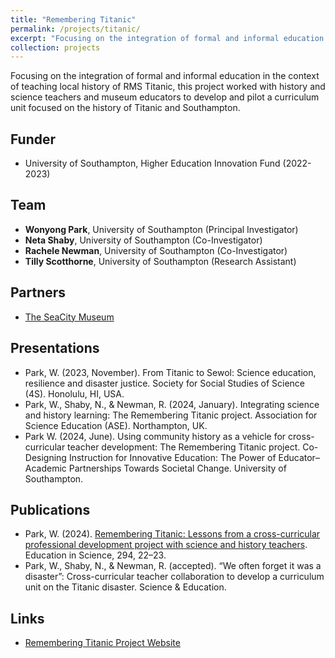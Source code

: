 ```yaml
---
title: "Remembering Titanic"
permalink: /projects/titanic/
excerpt: "Focusing on the integration of formal and informal education in the context of teaching local history of RMS Titanic, this project worked with history and science teachers and museum educators to develop and pilot a curriculum unit focused on the history of Titanic and Southampton. <br/><br/><img src='/images/titanic.jpg' width='400'>"
collection: projects
---
```


Focusing on the integration of formal and informal education in the context of teaching local history of RMS Titanic, this project worked with history and science teachers and museum educators to develop and pilot a curriculum unit focused on the history of Titanic and Southampton.

## Funder <br/>
* University of Southampton, Higher Education Innovation Fund (2022-2023)

## Team <br/>
* **Wonyong Park**, University of Southampton (Principal Investigator) <br/>
* **Neta Shaby**, University of Southampton (Co-Investigator) <br/>
* **Rachele Newman**, University of Southampton (Co-Investigator) <br/>
* **Tilly Scotthorne**, University of Southampton (Research Assistant) <br/>

## Partners  <br/>
* [The SeaCity Museum](https://seacitymuseum.co.uk/)

## Presentations <br/>
* Park, W. (2023, November). From Titanic to Sewol: Science education, resilience and disaster justice. Society for Social Studies of Science (4S). Honolulu, HI, USA.
* Park, W., Shaby, N., & Newman, R. (2024, January). Integrating science and history learning: The Remembering Titanic project. Association for Science Education (ASE). Northampton, UK.
* Park W. (2024, June). Using community history as a vehicle for cross-curricular teacher development: The Remembering Titanic project. Co-Designing Instruction for Innovative Education: The Power of Educator–Academic Partnerships Towards Societal Change. University of Southampton.

## Publications <br/>
* Park, W. (2024). [Remembering Titanic: Lessons from a cross-curricular professional development project with science and history teachers](https://www.ase.org.uk/resources/education-in-science/issue-294/remembering-titanic). Education in Science, 294, 22–23.  
* Park, W., Shaby, N., & Newman, R. (accepted). “We often forget it was a disaster”: Cross-curricular teacher collaboration to develop a curriculum unit on the Titanic disaster. Science & Education. 

## Links <br/>
* [Remembering Titanic Project Website](https://www.remembertitanic.com/)